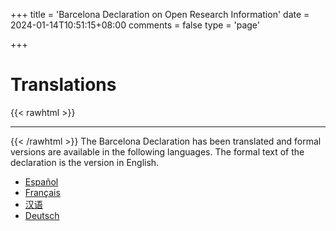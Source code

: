 +++
title = 'Barcelona Declaration on Open Research Information'
date = 2024-01-14T10:51:15+08:00
comments = false
type = 'page'

+++

# Translations
{{< rawhtml >}}
<hr class="small">
{{< /rawhtml >}}
The Barcelona Declaration has been translated and formal versions are available in the following languages. The formal text of the declaration is the version in English.

* [Español](espanõl.pdf)
* [Français](français.pdf)
* [汉语](汉语.pdf)
* [Deutsch](deutsch.pdf)
